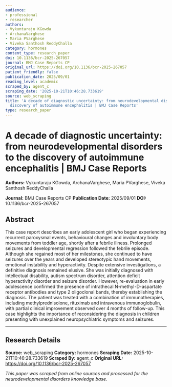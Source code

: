 ```yaml
---
audience:
- professional
- researcher
authors:
- Vykuntaraju KGowda
- ArchanaVarghese
- Maria PVarghese
- Viveka Santhosh ReddyChalla
category: hormones
content_type: research_paper
doi: 10.1136/bcr-2025-267057
journal: BMJ Case Reports CP
original_url: https://doi.org/10.1136/bcr-2025-267057
patient_friendly: false
publication_date: 2025/09/01
reading_level: academic
scraped_by: agent_c
scraping_date: '2025-10-21T10:46:28.733619'
source: web_scraping
title: 'A decade of diagnostic uncertainty: from neurodevelopmental disorders to the
  discovery of autoimmune encephalitis | BMJ Case Reports'
type: research_paper
---
```

# A decade of diagnostic uncertainty: from neurodevelopmental disorders to the discovery of autoimmune encephalitis | BMJ Case Reports

**Authors:** Vykuntaraju KGowda, ArchanaVarghese, Maria PVarghese, Viveka Santhosh ReddyChalla

**Journal:** BMJ Case Reports CP
**Publication Date:** 2025/09/01
**DOI:** 10.1136/bcr-2025-267057

## Abstract

This case report describes an early adolescent girl who began experiencing recurrent paroxysmal events, behavioural changes and involuntary body movements from toddler age, shortly after a febrile illness. Prolonged seizures and developmental regression followed the febrile episode. Although she regained most of her milestones, she continued to have seizures over the years and developed stereotypic hand movements, emotional instability and hyperactivity. Despite extensive investigations, a definitive diagnosis remained elusive. She was initially diagnosed with intellectual disability, autism spectrum disorder, attention deficit hyperactivity disorder and seizure disorder. However, re-evaluation in early adolescence confirmed the presence of intrathecal N-methyl-D-aspartate receptor antibodies and type 2 oligoclonal bands, thereby establishing the diagnosis. The patient was treated with a combination of immunotherapies, including methylprednisolone, rituximab and intravenous immunoglobulin, with partial clinical improvement observed over 4 months of follow-up. This case highlights the importance of reconsidering the diagnosis in children presenting with unexplained neuropsychiatric symptoms and seizures.

---

## Research Details

**Source:** web_scraping
**Category:** hormones
**Scraping Date:** 2025-10-21T10:46:28.733619
**Scraped By:** agent_c
**Original URL:** https://doi.org/10.1136/bcr-2025-267057

*This paper was scraped from online sources and processed for the neurodevelopmental disorders knowledge base.*